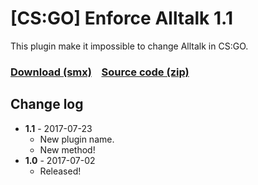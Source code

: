 # [CS:GO] Enforce Alltalk 1.1
This plugin make it impossible to change Alltalk in CS:GO.

### [Download (smx)](https://github.com/IT-KiLLER/CSGO-Alltalk/raw/master/alltalk.smx)    [Source code (zip)](https://github.com/IT-KiLLER/CSGO-Alltalk/archive/master.zip)

  ## Change log
- **1.1** - 2017-07-23
  - New plugin name.
  - New method!
- **1.0** - 2017-07-02
  - Released!
